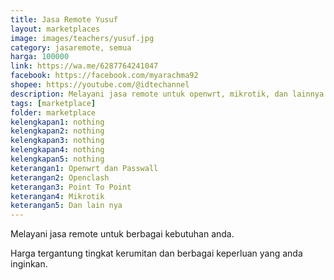 ```yaml
---
title: Jasa Remote Yusuf
layout: marketplaces
image: images/teachers/yusuf.jpg
category: jasaremote, semua
harga: 100000
link: https://wa.me/6287764241047
facebook: https://facebook.com/myarachma92
shopee: https://youtube.com/@idtechannel
description: Melayani jasa remote untuk openwrt, mikrotik, dan lainnya
tags: [marketplace]
folder: marketplace
kelengkapan1: nothing
kelengkapan2: nothing
kelengkapan3: nothing
kelengkapan4: nothing
kelengkapan5: nothing
keterangan1: Openwrt dan Passwall
keterangan2: Openclash
keterangan3: Point To Point
keterangan4: Mikrotik
keterangan5: Dan lain nya
---
```

Melayani jasa remote untuk berbagai kebutuhan anda.

Harga tergantung tingkat kerumitan dan berbagai keperluan yang anda inginkan.
